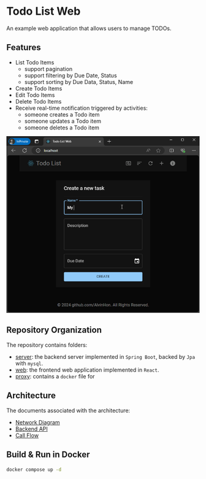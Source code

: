 # Todo List Web

An example web application that allows users to manage TODOs.

## Features

- List Todo Items
    - support pagination
    - support filtering by Due Date, Status
    - support sorting by Due Data, Status, Name
- Create Todo Items
- Edit Todo Items
- Delete Todo Items
- Receive real-time notification triggered by activities:
    - someone creates a Todo item
    - someone updates a Todo item
    - someone deletes a Todo item


![Usage Example](./usage-example.gif)

## Repository Organization

The repository contains folders:
- [server](./server/): the backend server implemented in `Spring Boot`, backed by `Jpa` with `mysql`.
- [web](./web): the frontend web application implemented in `React`.
- [proxy](./proxy/): contains a `docker` file for 

## Architecture

The documents associated with the architecture:
- [Network Diagram](./proxy/README.md)
- [Backend API](./server/README.md#http-apis)
- [Call Flow](./web/README.md#call-flow)

## Build & Run in Docker

```sh
docker compose up -d
```


